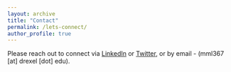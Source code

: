 ```yaml
---
layout: archive
title: "Contact"
permalink: /lets-connect/
author_profile: true
---
```



Please reach out to connect via [LinkedIn](https://www.linkedin.com/in/marymlucas/) or [Twitter](https://twitter.com/mary_m_lucas), or by email  - (mml367 [at] drexel [dot] edu).